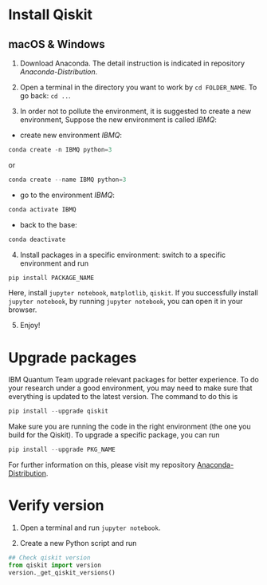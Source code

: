 # Install Qiskit
## macOS & Windows
1. Download Anaconda. The detail instruction is indicated in repository *Anaconda-Distribution*.
2. Open a terminal in the directory you want to work by `cd FOLDER_NAME`. To go back: `cd ..`.

3. In order not to pollute the environment, it is suggested to create a new environment, Suppose the new environment is called *IBMQ*:
  - create new environment *IBMQ*:
```javascript
conda create -n IBMQ python=3
```

or

```javascript
conda create --name IBMQ python=3
```
   - go to the environment *IBMQ*: 
```javascript
conda activate IBMQ
```
   - back to the base: 
 ```javascript
conda deactivate
```

4. Install packages in a specific environment: switch to a specific environment and run
```javascript
pip install PACKAGE_NAME
```
Here, install `jupyter notebook`, `matplotlib`, `qiskit`. If you successfully install `jupyter notebook`, by running `jupyter notebook`, you can open it in your browser.

5. Enjoy!


# Upgrade packages
IBM Quantum Team upgrade relevant packages for better experience. To do your research under a good environment, you may need to make sure that everything is updated to the latest version. The command to do this is
```javascript
pip install --upgrade qiskit
```
Make sure you are running the code in the right environment (the one you build for the Qiskit). To upgrade a specific package, you can run
```javascript
pip install --upgrade PKG_NAME
```
For further information on this, please visit my repository [Anaconda-Distribution](https://github.com/ycldingo/Anaconda-Distribution).


# Verify version
1. Open a terminal and run `jupyter notebook`. 

2. Create a new Python script and run
```python
## Check qiskit version
from qiskit import version
version._get_qiskit_versions()
```


